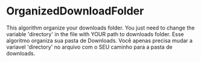 # OrganizedDownloadFolder
This algorithm organize your downloads folder. You just need to change the variable 'directory' in the file with YOUR path to downloads folder.
Esse algoritmo organiza sua pasta de Downloads. Você apenas precisa mudar a variavel 'directory' no arquivo com o SEU caminho para a pasta de downloads.
